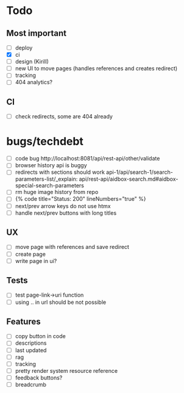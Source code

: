 # Todo

## Most important

- [ ] deploy
- [x] ci
- [ ] design (Kirill)
- [ ] new UI to move pages (handles references and creates redirect)
- [ ] tracking
- [ ] 404 analytics?

## CI

- [ ] check redirects, some are 404 already

# bugs/techdebt

- [ ] code bug http://localhost:8081/api/rest-api/other/validate
- [ ] browser history api is buggy
- [ ] redirects with sections should work api-1/api/search-1/search-parameters-list/\_explain: api/rest-api/aidbox-search.md#aidbox-special-search-parameters
- [ ] rm huge image history from repo
- [ ] {% code title="Status: 200" lineNumbers="true" %}
- [ ] next/prev arrow keys do not use htmx
- [ ] handle next/prev buttons with long titles

## UX

- [ ] move page with references and save redirect
- [ ] create page
- [ ] write page in ui?

## Tests

- [ ] test page-link->uri function
- [ ] using .. in url should be not possible

## Features

- [ ] copy button in code
- [ ] descriptions
- [ ] last updated
- [ ] rag
- [ ] tracking
- [ ] pretty render system resource reference
- [ ] feedback buttons?
- [ ] breadcrumb
